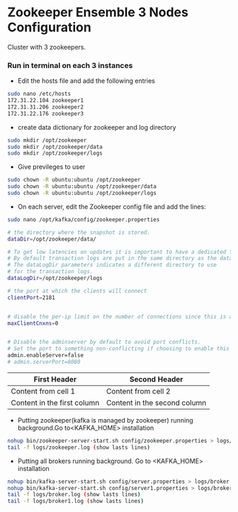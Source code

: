 

# Zookeeper Ensemble 3 Nodes Configuration
Cluster with 3 zookeepers.

### Run in terminal on each 3 instances 

* Edit the hosts file and add the following entries 
```bash
sudo nano /etc/hosts
172.31.22.104 zookeeper1
172.31.31.206 zookeeper2
172.31.22.176 zookeeper3
```

* create data dictionary for zookeeper and log directory
```bash
sudo mkdir /opt/zookeeper
sudo mkdir /opt/zookeeper/data
sudo mkdir /opt/zookeeper/logs
```

* Give previleges to user
```bash
sudo chown -R ubuntu:ubuntu /opt/zookeeper
sudo chown -R ubuntu:ubuntu /opt/zookeeper/data
sudo chown -R ubuntu:ubuntu /opt/zookeeper/logs
```

* On each server, edit the Zookeeper config file and add the lines:
```bash
sudo nano /opt/kafka/config/zookeeper.properties

# the directory where the snapshot is stored.
dataDir=/opt/zookeeper/data/

# To get low latencies on updates it is important to have a dedicated tr$
# By default transaction logs are put in the same directory as the data $
# The dataLogDir parameters indicates a different directory to use
# for the transaction logs.
dataLogDir=/opt/zookeeper/logs

# the port at which the clients will connect
clientPort=2181


# disable the per-ip limit on the number of connections since this is a non-pro$
maxClientCnxns=0


# Disable the adminserver by default to avoid port conflicts.
# Set the port to something non-conflicting if choosing to enable this
admin.enableServer=false
# admin.serverPort=8080


```



First Header | Second Header
------------ | -------------
Content from cell 1 | Content from cell 2
Content in the first column | Content in the second column





* Putting  zookeeper(kafka is managed by zookeeper) running background.Go to<KAFKA_HOME> installation 
```bash 
nohup bin/zookeeper-server-start.sh config/zookeeper.properties > logs/zookeeper.log &
tail -f logs/zookeeper.log (show lasts lines)
``` 

* Putting all brokers running background. Go to <KAFKA_HOME> installation
```bash 
nohup bin/kafka-server-start.sh config/server.properties > logs/broker.log &
nohup bin/kafka-server-start.sh config/server1.properties > logs/broker1.log &
tail -f logs/broker.log (show lasts lines)
tail -f logs/broker1.log (show lasts lines)
``` 
